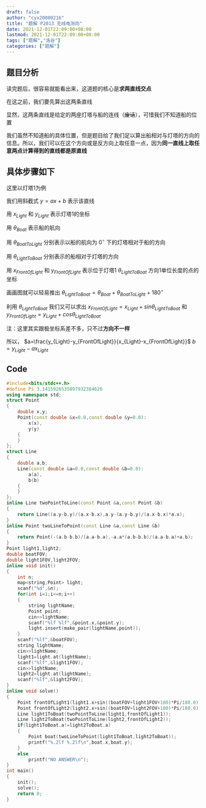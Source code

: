 ```yaml
---
draft: false
author: "cyx20080216"
title: "题解 P2013 无线电测向"
date: 2021-12-01T22:09:00+08:00
lastmod: 2021-12-01T22:09:00+08:00
tags: ["题解","洛谷"]
categories: ["题解"]
---
```

## 题目分析
读完题后，很容易就能看出来，这道题的核心是**求两直线交点**

在这之前，我们要先算出这两条直线

显然，这两条直线是给定的两座灯塔与船的连线（~~废话~~），可惜我们不知道船的位置

我们虽然不知道船的具体位置，但是题目给了我们足以算出船相对与灯塔的方向的信息。所以，我们可以在这个方向或是反方向上取任意一点，因为**同一直线上取任意两点计算得到的直线都是原直线**
## 具体步骤如下
这里以灯塔1为例

我们用斜截式 $y=ax+b$ 表示该直线

用 $x_{Light}$ 和 $y_{Light}$ 表示灯塔1的坐标

用 $\theta_{Boat}$ 表示船的航向

用 $\theta_{BoatToLight}$ 分别表示以船的航向为 $0^{\circ}$ 下的灯塔相对于船的方向

用 $\theta_{LightToBoat}$ 分别表示的船相对于灯塔的方向

用 $x_{FrontOfLight}$ 和 $y_{FrontOfLight}$ 表示位于灯塔1 $\theta_{LightToBoat}$ 方向1单位长度的点的坐标

画画图就可以轻易推出 $\theta_{LightToBoat}=\theta_{Boat}+\theta_{BoatToLight}+180^{\circ}$

利用 $\theta_{LightToBoat}$ 我们又可以求出 $x_{FrontOfLight}=x_{Light}+sin\theta_{LightToBoat}$ 和 $y_{FrontOfLight}=y_{Light}+cos\theta_{LightToBoat}$

注：这里其实跟极坐标系差不多，只不过**方向不一样**

所以， $a=\frac{y_{Light}-y_{FrontOfLight}}{x_{Light}-x_{FrontOfLight}}$ $b=y_{Light}-ax_{Light}$

## Code
```cpp
#include<bits/stdc++.h>
#define Pi 3.1415926535897932384626
using namespace std;
struct Point
{
	double x,y;
	Point(const double &x=0.0,const double &y=0.0):
		x(x),
		y(y)
	{
	}
};
struct Line
{
	double a,b;
	Line(const double &a=0.0,const double &b=0.0):
		a(a),
		b(b)
	{
	}
};
inline Line twoPointToLine(const Point &a,const Point &b)
{
	return Line((a.y-b.y)/(a.x-b.x),a.y-(a.y-b.y)/(a.x-b.x)*a.x);
}
inline Point twoLineToPoint(const Line &a,const Line &b)
{
	return Point(-(a.b-b.b)/(a.a-b.a),-a.a*(a.b-b.b)/(a.a-b.a)+a.b);
}
Point light1,light2;
double boatFOV;
double light1FOV,light2FOV;
inline void init()
{
	int n;
	map<string,Point> light;
	scanf("%d",&n);
	for(int i=1;i<=n;i++)
	{
		string lightName;
		Point point;
		cin>>lightName;
		scanf("%lf %lf",&point.x,&point.y);
		light.insert(make_pair(lightName,point));
	}
	scanf("%lf",&boatFOV);
	string lightName;
	cin>>lightName;
	light1=light.at(lightName);
	scanf("%lf",&light1FOV);
	cin>>lightName;
	light2=light.at(lightName);
	scanf("%lf",&light2FOV);
}
inline void solve()
{
	Point frontOfLight1(light1.x+sin((boatFOV+light1FOV+180)*Pi/180.0),light1.y+cos((boatFOV+light1FOV+180)*Pi/180.0));
	Point frontOfLight2(light2.x+sin((boatFOV+light2FOV+180)*Pi/180.0),light2.y+cos((boatFOV+light2FOV+180)*Pi/180.0));
	Line light1ToBoat(twoPointToLine(light1,frontOfLight1));
	Line light2ToBoat(twoPointToLine(light2,frontOfLight2));
	if(light1ToBoat.a!=light2ToBoat.a)
	{
		Point boat(twoLineToPoint(light1ToBoat,light2ToBoat));
		printf("%.2lf %.2lf\n",boat.x,boat.y);
	}
	else
		printf("NO ANSWER\n");
}
int main()
{
	init();
	solve();
	return 0;
}

```
